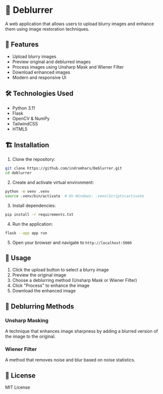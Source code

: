 # 📸 Deblurrer
A web application that allows users to upload blurry images and enhance them using image restoration techniques.

## 🚀 Features

- Upload blurry images
- Preview original and deblurred images
- Process images using Unsharp Mask and Wiener Filter
- Download enhanced images
- Modern and responsive UI

## 🛠️ Technologies Used

- Python 3.11
- Flask
- OpenCV & NumPy
- TailwindCSS
- HTML5

## 🏗️ Installation

1. Clone the repository:
```bash
git clone https://github.com/indromhars/Deblurrer.git
cd deblurrer
```

2. Create and activate virtual environment:
```bash
python -m venv .venv
source .venv/bin/activate  # On Windows: .venv\Scripts\activate
```

3. Install dependencies:
```bash
pip install -r requirements.txt
```

4. Run the application:
```bash
flask --app app run
```

5. Open your browser and navigate to `http://localhost:5000`

## 📝 Usage

1. Click the upload button to select a blurry image
2. Preview the original image
3. Choose a deblurring method (Unsharp Mask or Wiener Filter)
4. Click "Process" to enhance the image
5. Download the enhanced image

## 🔬 Deblurring Methods

### Unsharp Masking
A technique that enhances image sharpness by adding a blurred version of the image to the original.

### Wiener Filter
A method that removes noise and blur based on noise statistics.

## 📄 License

MIT License 